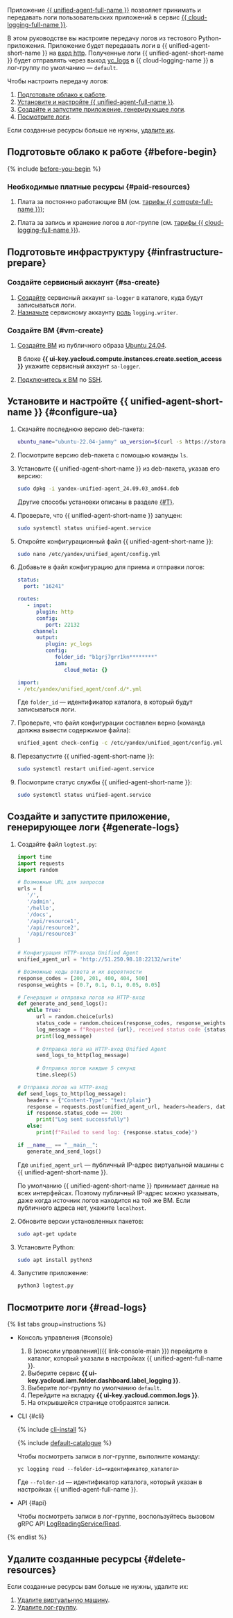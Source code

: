Приложение [{{ unified-agent-full-name }}](../../monitoring/concepts/data-collection/unified-agent/) позволяет принимать и передавать логи пользовательских приложений в сервис [{{ cloud-logging-full-name }}](../../logging/).

В этом руководстве вы настроите передачу логов из тестового Python-приложения. Приложение будет передавать логи в {{ unified-agent-short-name }} на [вход http](../../monitoring/concepts/data-collection/unified-agent/inputs#http_input). Полученные логи {{ unified-agent-short-name }} будет отправлять через выход [yc_logs](../../monitoring/concepts/data-collection/unified-agent/outputs#yc_logs_output) в {{ cloud-logging-name }} в лог-группу по умолчанию — `default`.

Чтобы настроить передачу логов:

1. [Подготовьте облако к работе](#before-begin).
1. [Установите и настройте {{ unified-agent-full-name }}](#configure-ua).
1. [Создайте и запустите приложение, генерирующее логи](#generate-logs).
1. [Посмотрите логи](#read-logs).

Если созданные ресурсы больше не нужны, [удалите их](#clear-out).

## Подготовьте облако к работе {#before-begin}

{% include [before-you-begin](../_tutorials_includes/before-you-begin.md) %}


### Необходимые платные ресурсы {#paid-resources}

1. Плата за постоянно работающие ВМ (см. [тарифы {{ compute-full-name }}](../../compute/pricing.md));

1. Плата за запись и хранение логов в лог-группе (см. [тарифы {{ cloud-logging-full-name }}](../../logging/pricing.md)).


## Подготовьте инфраструктуру {#infrastructure-prepare}

### Создайте сервисный аккаунт {#sa-create}

1. [Создайте](../../iam/operations/sa/create.md) сервисный аккаунт `sa-logger` в каталоге, куда будут записываться логи.
1. [Назначьте](../../iam/operations/roles/grant.md) сервисному аккаунту [роль](../../logging/security/#logging-writer) `logging.writer`.

### Создайте ВМ {#vm-create}

1. [Создайте ВМ](../../compute/operations/vm-create/create-linux-vm.md) из публичного образа [Ubuntu 24.04](/marketplace/products/yc/ubuntu-24-04-lts).
   
   В блоке **{{ ui-key.yacloud.compute.instances.create.section_access }}** укажите сервисный аккаунт `sa-logger`.
   
1. [Подключитесь к ВМ](../../compute/operations/vm-connect/ssh.md#vm-connect) по [SSH](../../glossary/ssh-keygen.md).

## Установите и настройте {{ unified-agent-short-name }} {#configure-ua}

1. Скачайте последнюю версию deb-пакета:

      ```bash
      ubuntu_name="ubuntu-22.04-jammy" ua_version=$(curl -s https://storage.yandexcloud.net/yc-unified-agent/latest-version) bash -c 'curl -s -O https://storage.yandexcloud.net/yc-unified-agent/releases/${ua_version}/deb/${ubuntu_name}/yandex-unified-agent_${ua_version}_amd64.deb'
      ```
1. Посмотрите версию deb-пакета с помощью команды `ls`.
   
1. Установите {{ unified-agent-short-name }} из deb-пакета, указав его версию:

   ```bash
   sudo dpkg -i yandex-unified-agent_24.09.03_amd64.deb
   ```
   
   Другие способы установки описаны в разделе [{#T}](../../monitoring/concepts/data-collection/unified-agent/installation.md). 

1. Проверьте, что {{ unified-agent-short-name }} запущен:

   ```bash
   sudo systemctl status unified-agent.service
   ```

1. Откройте конфигурационный файл {{ unified-agent-short-name }}:
   
   ```bash
   sudo nano /etc/yandex/unified_agent/config.yml
   ```

1. Добавьте в файл конфигурацию для приема и отправки логов:

   ```yaml
   status:
     port: "16241"

   routes:
      - input:
         plugin: http
         config:
            port: 22132
        channel:
         output:
            plugin: yc_logs
            config:
               folder_id: "b1grj7grr1kn********"
               iam:
                  cloud_meta: {}
   
   import:
   - /etc/yandex/unified_agent/conf.d/*.yml
   ```

   Где `folder_id` — идентификатор каталога, в который будут записываться логи.

1. Проверьте, что файл конфигурации составлен верно (команда должна вывести содержимое файла):

   ```bash
   unified_agent check-config -c /etc/yandex/unified_agent/config.yml
   ```

1. Перезапустите {{ unified-agent-short-name }}:

   ```bash
   sudo systemctl restart unified-agent.service
   ```

1. Посмотрите статус службы {{ unified-agent-short-name }}:

   ```bash
   sudo systemctl status unified-agent.service
   ```

## Создайте и запустите приложение, генерирующее логи {#generate-logs}

1. Создайте файл `logtest.py`:

   ```py
   import time
   import requests
   import random

   # Возможные URL для запросов
   urls = [
      '/',
      '/admin',
      '/hello',
      '/docs',
      '/api/resource1',
      '/api/resource2',
      '/api/resource3'
   ]

   # Конфигурация HTTP-входа Unified Agent
   unified_agent_url = 'http://51.250.98.18:22132/write'

   # Возможные коды ответа и их вероятности
   response_codes = [200, 201, 400, 404, 500]
   response_weights = [0.7, 0.1, 0.1, 0.05, 0.05]

   # Генерация и отправка логов на HTTP-вход
   def generate_and_send_logs():
      while True:
         url = random.choice(urls)
         status_code = random.choices(response_codes, response_weights)[0]
         log_message = f"Requested {url}, received status code {status_code}"
         print(log_message)
         
         # Отправка лога на HTTP-вход Unified Agent
         send_logs_to_http(log_message)
         
         # Отправка логов каждые 5 секунд
         time.sleep(5)

   # Отправка логов на HTTP-вход
   def send_logs_to_http(log_message):
      headers = {"Content-Type": "text/plain"}
      response = requests.post(unified_agent_url, headers=headers, data=log_message)
      if response.status_code == 200:
         print("Log sent successfully")
      else:
         print(f"Failed to send log: {response.status_code}")

   if __name__ == "__main__":
      generate_and_send_logs()
   ```

   Где `unified_agent_url` — публичный IP-адрес виртуальной машины с {{ unified-agent-short-name }}.

   По умолчанию {{ unified-agent-short-name }} принимает данные на всех интерфейсах. Поэтому публичный IP-адрес можно указывать, 
   даже когда источник логов находится на той же ВМ. Если публичного адреса нет, укажите `localhost`.

1. Обновите версии установленных пакетов:

    ```bash
    sudo apt-get update
    ```

1. Установите Python:

   ```bash
   sudo apt install python3
   ```

1. Запустите приложение:
   ```bash
   python3 logtest.py
   ```

## Посмотрите логи {#read-logs}

{% list tabs group=instructions %}

- Консоль управления {#console}

    1. В [консоли  управления]({{ link-console-main }}) перейдите в каталог, который указали в настройках {{ unified-agent-full-name }}.
    1. Выберите сервис **{{ ui-key.yacloud.iam.folder.dashboard.label_logging }}**.
    1. Выберите лог-группу по умолчанию `default`.
    1. Перейдите на вкладку **{{ ui-key.yacloud.common.logs }}**.
    1. На открывшейся странице отобразятся записи.

- CLI {#cli}

    {% include [cli-install](../../_includes/cli-install.md) %}

    {% include [default-catalogue](../../_includes/default-catalogue.md) %}

    Чтобы посмотреть записи в лог-группе, выполните команду:
    ```
    yc logging read --folder-id=<идентификатор_каталога>
    ```

    Где `--folder-id` — идентификатор каталога, который указан в настройках {{ unified-agent-full-name }}.

- API {#api}

    Чтобы посмотреть записи в лог-группе, воспользуйтесь вызовом gRPC API [LogReadingService/Read](../../logging/api-ref/grpc/log_reading_service.md#Read).

{% endlist %}

## Удалите созданные ресурсы {#delete-resources}

Если созданные ресурсы вам больше не нужны, удалите их:

1. [Удалите виртуальную машину](../../compute/operations/vm-control/vm-delete.md).
1. [Удалите лог-группу](../../logging/operations/delete-group.md).